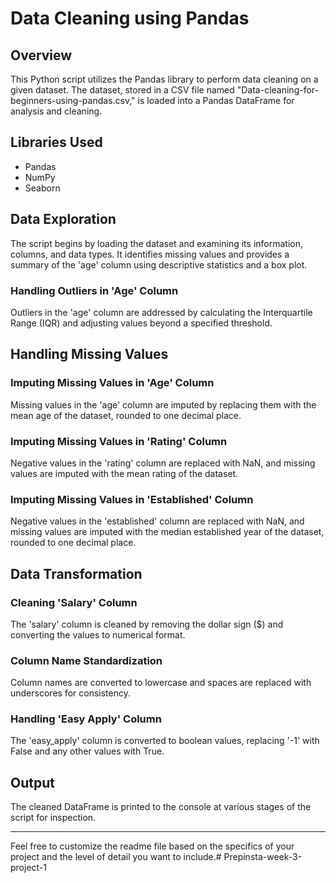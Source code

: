 # Data Cleaning using Pandas

## Overview

This Python script utilizes the Pandas library to perform data cleaning on a given dataset. The dataset, stored in a CSV file named "Data-cleaning-for-beginners-using-pandas.csv," is loaded into a Pandas DataFrame for analysis and cleaning.

## Libraries Used

- Pandas
- NumPy
- Seaborn

## Data Exploration

The script begins by loading the dataset and examining its information, columns, and data types. It identifies missing values and provides a summary of the 'age' column using descriptive statistics and a box plot.

### Handling Outliers in 'Age' Column

Outliers in the 'age' column are addressed by calculating the Interquartile Range (IQR) and adjusting values beyond a specified threshold.

## Handling Missing Values

### Imputing Missing Values in 'Age' Column

Missing values in the 'age' column are imputed by replacing them with the mean age of the dataset, rounded to one decimal place.

### Imputing Missing Values in 'Rating' Column

Negative values in the 'rating' column are replaced with NaN, and missing values are imputed with the mean rating of the dataset.

### Imputing Missing Values in 'Established' Column

Negative values in the 'established' column are replaced with NaN, and missing values are imputed with the median established year of the dataset, rounded to one decimal place.

## Data Transformation

### Cleaning 'Salary' Column

The 'salary' column is cleaned by removing the dollar sign ($) and converting the values to numerical format.

### Column Name Standardization

Column names are converted to lowercase and spaces are replaced with underscores for consistency.

### Handling 'Easy Apply' Column

The 'easy_apply' column is converted to boolean values, replacing '-1' with False and any other values with True.

## Output

The cleaned DataFrame is printed to the console at various stages of the script for inspection.

---

Feel free to customize the readme file based on the specifics of your project and the level of detail you want to include.# Prepinsta-week-3-project-1
